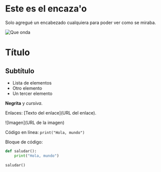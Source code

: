 # Este es el encaza'o

Solo agregué un encabezado cualquiera para poder ver como se miraba. 

![Que onda](https://media.gq.com.mx/photos/61fd863c247e703ee62fcb3f/16:9/pass/GettyImages-1352965319.jpg) 



# Título
## Subtítulo

- Lista de elementos
- Otro elemento
- Un tercer elemento

**Negrita** y *cursiva*.

Enlaces: [Texto del enlace](URL del enlace).

![Imagen](URL de la imagen)

Código en línea: `print("Hola, mundo")`

Bloque de código:

```python
def saludar():
    print("Hola, mundo")
    
saludar()
